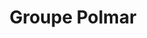---
title: "Groupe Polmar"
url: /bieville-beuville/groupe-polmar-boulevard-du-suffolk/
shop: Autohaus
---